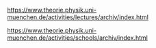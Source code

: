 https://www.theorie.physik.uni-muenchen.de/activities/lectures/archiv/index.html

https://www.theorie.physik.uni-muenchen.de/activities/schools/archiv/index.html

